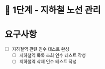# 🚀 1단계 - 지하철 노선 관리

# 요구사항

- [ ] 지하철역 관련 인수 테스트 완성
  - [ ] 지하철역 목록 조회 인수 테스트 작성
  - [ ] 지하철역 삭제 인수 테스트 작성

